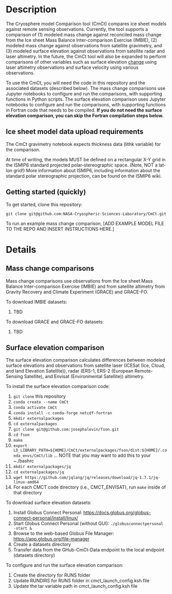 # Description
The Cryosphere model Comparison tool (CmCt) compares ice sheet models against remote sensing observations. Currently, the tool supports a comparison of (1) modeled mass change against reconciled mass change from the Ice sheet Mass Balance Inter-comparison Exercise (IMBIE), (2) modeled mass change against observations from satellite gravimetry, and (3) modeled surface elevation against observations from satellite radar and laser altimetry. In the future, the CmCt tool will also be expanded to perform comparisons of other variables such as surface elevation <ins>change</ins> using laser altimetry observations and surface velocity using various observations.

To use the CmCt, you will need the code in this repository and the associated datasets (described below). The mass change comparisons use Jupyter notebooks to configure and run the comparisons, with supporting functions in Python scripts. The surface elevation comparison uses Jupyter notebooks to configure and run the comparisons, with supporting functions in Fortran code that needs to be compiled. **If you do not need the surface elevation comparison, you can skip the Fortran compilation steps below.**

## Ice sheet model data upload requirements

The CmCt gravimetry notebook expects thickness data (lithk variable) for the comparison.

At time of writing, the models MUST be defined on a rectangular X-Y grid in the ISMIP6 standard projected polar-stereographic space. (Note, NOT a lat-lon grid!) More information about ISMIP6, including information about the standard polar stereographic projection, can be found on the ISMIP6 wiki.

## Getting started (quickly)
To get started, clone this repository:
```
git clone git@github.com:NASA-Cryospheric-Sciences-Laboratory/CmCt.git
```

To run an example mass change comparison, [ADD EXAMPLE MODEL FILE TO THE REPO AND INSERT INSTRUCTIONS HERE.]

# Details
## Mass change comparisons
Mass change comparisons use observations from the Ice sheet Mass Balance Inter-comparison Exercise (IMBIE) and from satellite altimetry from Gravity Recovery and Climate Experiment (GRACE) and GRACE-FO.

To download IMBIE datasets:
1. TBD

To download GRACE and GRACE-FO datasets:
1. TBD


## Surface elevation comparison
The surface elevation comparison calculates differences between modeled surface elevations and observations from satellite laser (ICESat (Ice, Cloud, and land Elevation Satellite)), radar (ERS-1, ERS-2 (European Remote-Sensing Satellite), and Envisat (Environmental Satellite)) altimetry.

To install the surface elevation comparison code:
1. `git clone` this repository
1. `conda create --name CmCt`
1. `conda activate CmCt`
1. `conda install -c conda-forge netcdf-fortran`
1. `mkdir externalpackages`
1. `cd externalpackages`
1. `git clone git@github.com:josephalevin/fson.git`
1. `cd fson`
1. `make`
1. `export LD_LIBRARY_PATH=${HOME}/CmCt/externalpackages/fson/dist:${HOME}/.conda_envs/CmCt/lib` ... NOTE that you may want to add this to your ~./bashrc
1. `mkdir externalpackages/jq`
1. `cd externalpackages/jq`
1. `wget https://github.com/jqlang/jq/releases/download/jq-1.7.1/jq-linux-amd64`
1. For each CMCT code directory (i.e., CMCT_ENVISAT), run `make` inside of that directory

To download surface elevation datasets:
1. Install Globus Connect Personal: https://docs.globus.org/globus-connect-personal/install/linux/
1. Start Globus Connect Personal (without GUI): `./globusconnectpersonal -start &`
1. Browse to the web-based Globus File Manager: https://app.globus.org/file-manager
1. Create a datasets directory
1. Transfer data from the GHub-CmCt-Data endpoint to the local endpoint (datasets directory)


To configure and run the surface elevation comparison:
1. Create the directory for RUNS folder
1. Update RUNDIRS for RUNS folder in cmct_launch_config.ksh file
1. Update the tar variable path in cmct_launch_config.ksh file
   
